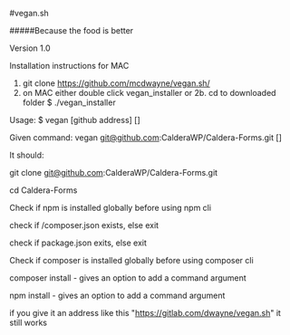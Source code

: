 #vegan.sh

#####Because the food is better

Version 1.0

Installation instructions for MAC
1. git clone https://github.com/mcdwayne/vegan.sh/
2. on MAC either double click vegan_installer 
  or
  2b. cd to downloaded folder 
      $ ./vegan_installer

Usage: 
$ vegan [github address] [<single composer commands>]

Given command: 
vegan git@github.com:CalderaWP/Caldera-Forms.git [<single composer command>]

It should:

git clone git@github.com:CalderaWP/Caldera-Forms.git

cd Caldera-Forms

Check if npm is installed globally before using npm cli

check if /composer.json exists, else exit

check if package.json exits, else exit

Check if composer is installed globally before using composer cli

composer install - gives an option to add a command argument

npm install - gives an option to add a command argument


if you give it an address like this "https://gitlab.com/dwayne/vegan.sh" it still works


